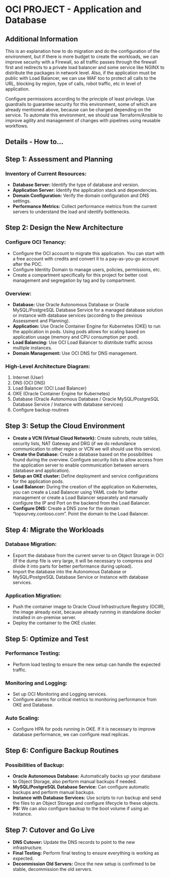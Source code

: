 # OCI PROJECT - Application and Database

## Additional Information

This is an explanation how to do migration and do the configuration of the environment, but if there is more budget to create the workloads, we can improve security with a Firewall, so all traffic passes through the firewall first and redirects to a private load balancer and some service like NGINX to distribute the packages in network level. Also, if the application must be public with Load Balancer, we can use WAF too to protect all calls to the URL, blocking by region, type of calls, robot traffic, etc in level of application.

Configure permissions according to the principle of least privilege.
Use guardrails to guarantee security for this environment, some of which are already mentioned above, because can be charged depending on the service.
To automate this environment, we should use Terraform/Ansible to improve agility and management of changes with pipelines using reusable workflows.


## Details - How to...

## Step 1: Assessment and Planning

### Inventory of Current Resources:
- **Database Server:** Identify the type of database and version.
- **Application Server:** Identify the application stack and dependencies.
- **Domain Configuration:** Verify the domain configuration and DNS settings.
- **Performance Metrics:** Collect performance metrics from the current servers to understand the load and identify bottlenecks.

## Step 2: Design the New Architecture

### Configure OCI Tenancy:
- Configure the OCI account to migrate this application. You can start with a free account with credits and convert it to a pay-as-you-go account after the POC.
- Configure Identity Domain to manage users, policies, permissions, etc.
- Create a compartment specifically for this project for better cost management and segregation by tag and by compartment.

### Overview:
- **Database:** Use Oracle Autonomous Database or Oracle MySQL/PostgreSQL Database Service for a managed database solution or instance with database services (according to the previous Assessment and Planning).
- **Application:** Use Oracle Container Engine for Kubernetes (OKE) to run the application in pods. Using pods allows for scaling based on application usage (memory and CPU consumption per pod).
- **Load Balancing:** Use OCI Load Balancer to distribute traffic across multiple instances.
- **Domain Management:** Use OCI DNS for DNS management.

### High-Level Architecture Diagram:
1. Internet (User)
2. DNS (OCI DNS)
3. Load Balancer (OCI Load Balancer)
4. OKE (Oracle Container Engine for Kubernetes)
5. Database (Oracle Autonomous Database / Oracle MySQL/PostgreSQL Database Service / Instance with database services)
6. Configure backup routines

## Step 3: Setup the Cloud Environment

- **Create a VCN (Virtual Cloud Network):** Create subnets, route tables, security lists, NAT Gateway and DRG (if we do redundance communication to other region or VCN we will should use this service).
- **Create the Database:** Create a database based on the possibilities found during the overview. Configure security lists to allow access from the application server to enable communication between servers (database and application).
- **Setup an OKE cluster:** Define deployment and service configurations for the application pods.
- **Load Balancer:** During the creation of the application on Kubernetes, you can create a Load Balancer using YAML code for better management or create a Load Balancer separately and manually configure the IP and Port on the backend from the Load Balancer.
- **Configure DNS:** Create a DNS zone for the domain “topsurvey.contoso.com”. Point the domain to the Load Balancer.

## Step 4: Migrate the Workloads

### Database Migration:
- Export the database from the current server to on Object Storage in OCI (If the dump file is very large, it will be necessary to compress and divide it into parts for better performance during upload).
- Import the database into the Autonomous Database or MySQL/PostgreSQL Database Service or Instance with database services.

### Application Migration:
- Push the container image to Oracle Cloud Infrastructure Registry (OCIR), the image already exist, because already running in standalone docker installed in on-premise server.
- Deploy the container to the OKE cluster.

## Step 5: Optimize and Test

### Performance Testing:
- Perform load testing to ensure the new setup can handle the expected traffic.

### Monitoring and Logging:
- Set up OCI Monitoring and Logging services.
- Configure alarms for critical metrics to monitoring performance from OKE and Database.

### Auto Scaling:
- Configure HPA for pods running in OKE. If it is necessary to improve database performance, we can configure read replicas.

## Step 6: Configure Backup Routines

### Possibilities of Backup:
- **Oracle Autonomous Database:** Automatically backs up your database to Object Storage, also perform manual backups if needed.
- **MySQL/PostgreSQL Database Service:** Can configure automatic backups and perform manual backups.
- **Instance with Database Services:** Use scripts to run backup and send the files to an Object Storage and configure lifecycle to these objects.
- **PS:** We can also configure backup to the boot volume if using an Instance.

## Step 7: Cutover and Go Live

- **DNS Cutover:** Update the DNS records to point to the new infrastructure.
- **Final Testing:** Perform final testing to ensure everything is working as expected.
- **Decommission Old Servers:** Once the new setup is confirmed to be stable, decommission the old servers.
